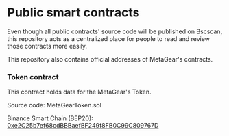 # Public smart contracts
Even though all public contracts' source code will be published on Bscscan, this repository acts as a centralized place for people to read and review those contracts more easily.

This repository also contains official addresses of MetaGear's contracts.

### Token contract
This contract holds data for the MetaGear's Token.

Source code: MetaGearToken.sol

Binance Smart Chain (BEP20): [0xe2C25b7ef68cdBBBaefBF249f8FB0C99C809767D](https://bscscan.com/token/0xe2C25b7ef68cdBBBaefBF249f8FB0C99C809767D)
